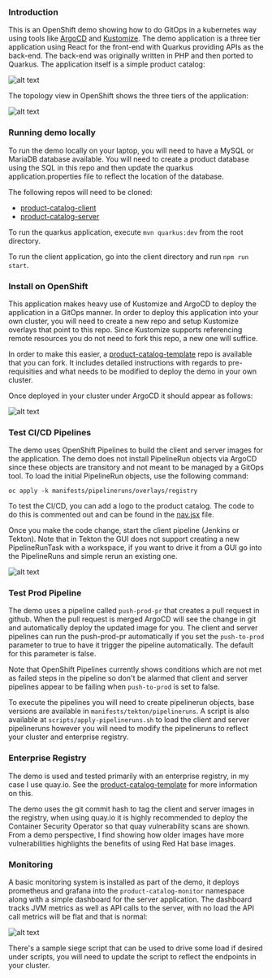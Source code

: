 ### Introduction

This is an OpenShift demo showing how to do GitOps in a kubernetes way using tools like [ArgoCD](https://argoproj.github.io/argo-cd/) and [Kustomize](https://kubernetes.io/docs/tasks/manage-kubernetes-objects/kustomization/). The demo application is a three tier application using React for the front-end with Quarkus providing APIs as the back-end. The back-end was originally written in PHP and then ported to Quarkus. The application itself is a simple product catalog:

![alt text](https://raw.githubusercontent.com/gnunn-gitops/product-catalog/master/docs/img/screenshot.png)

The topology view in OpenShift shows the three tiers of the application:

![alt text](https://raw.githubusercontent.com/gnunn-gitops/product-catalog/master/docs/img/topology.png)

### Running demo locally

To run the demo locally on your laptop, you will need to have a MySQL or MariaDB database available. You will need to create a product database using the SQL in this repo and then update the quarkus application.properties file to reflect the location of the database.

The following repos will need to be cloned:

* [product-catalog-client](https://github.com/gnunn-gitops/product-catalog-client)
* [product-catalog-server](https://github.com/gnunn-gitops/product-catalog-server)


To run the quarkus application, execute ```mvn quarkus:dev``` from the root directory.

To run the client application, go into the client directory and run ```npm run start```.

### Install on OpenShift

This application makes heavy use of Kustomize and ArgoCD to deploy the application in a GitOps manner. In order to deploy this application into your own cluster,
you will need to create a new repo and setup Kustomize overlays that point to this repo. Since Kustomize supports referencing remote resources you do not need
to fork this repo, a new one will suffice.

In order to make this easier, a [product-catalog-template](https://github.com/gnunn-gitops/product-catalog-template) repo is available that you can fork. It includes detailed instructions with regards to pre-requisities and what needs to be modified to deploy the demo in your own cluster.

Once deployed in your cluster under ArgoCD it should appear as follows:

![alt text](https://raw.githubusercontent.com/gnunn-gitops/product-catalog/master/docs/img/argocd.png)

### Test CI/CD Pipelines

The demo uses OpenShift Pipelines to build the client and server images for the application. The demo does not install PipelineRun objects via ArgoCD since these objects are transitory and not meant to be managed by a GitOps tool. To load the initial PipelineRun objects, use the following command:

```oc apply -k manifests/pipelineruns/overlays/registry```

To test the CI/CD, you can add a logo to the product catalog. The code to do this is commented out and can be found in the [nav.jsx](https://github.com/gnunn1/quarkus-product-catalog/blob/master/client/src/js/components/layouts/nav.jsx#L45) file.

Once you make the code change, start the client pipeline (Jenkins or Tekton). Note that in Tekton the GUI does not support creating a new PipelineRunTask with a workspace, if you want to drive it from a GUI go into the PipelineRuns and simple rerun an existing one.

![alt text](https://raw.githubusercontent.com/gnunn-gitops/product-catalog/master/docs/img/tekton-rerun.png)

### Test Prod Pipeline

The demo uses a pipeline called ```push-prod-pr``` that creates a pull request in github. When the pull request is merged ArgoCD will see the change in git and automatically deploy the updated image for you. The client and server pipelines can run the push-prod-pr automatically if you set the ```push-to-prod``` parameter to true to have it trigger the pipeline automatically. The default for this parameter is false.

Note that OpenShift Pipelines currently shows conditions which are not met as failed steps in the pipeline so don't be alarmed that client and server pipelines appear to be failing when ```push-to-prod``` is set to false.

To execute the pipelines you will need to create pipelinerun objects, base versions are available in ```manifests/tekton/pipelineruns```. A script is also available at ```scripts/apply-pipelineruns.sh``` to load the client and server pipelineruns however you will need to modify the pipelineruns to reflect your cluster and enterprise registry.

### Enterprise Registry

The demo is used and tested primarily with an enterprise registry, in my case I use quay.io. See the [product-catalog-template](https://github.com/gnunn-gitops/product-catalog-template) for more information on this.

The demo uses the git commit hash to tag the client and server images in the registry, when using quay.io it is highly recommended to deploy the Container Security Operator so that quay vulnerability scans are shown. From a demo perspective, I find showing how older images have more vulnerabilities highlights the benefits of using Red Hat base images.

### Monitoring

A basic monitoring system is installed as part of the demo, it deploys prometheus and grafana into the ```product-catalog-monitor``` namespace along with a simple dashboard for the server application. The dashboard tracks JVM metrics as well as API calls to the server, with no load the API call metrics will be flat and that is normal:

![alt text](https://raw.githubusercontent.com/gnunn-gitops/product-catalog/master/docs/img/monitoring.png)

There's a sample siege script that can be used to drive some load if desired under scripts, you will need to update the script to reflect the endpoints in your cluster.